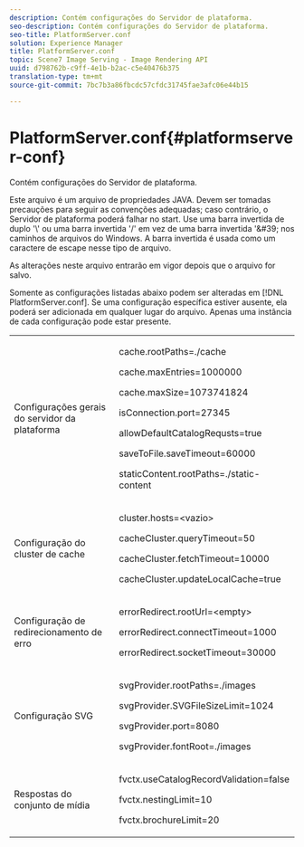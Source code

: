 ```yaml
---
description: Contém configurações do Servidor de plataforma.
seo-description: Contém configurações do Servidor de plataforma.
seo-title: PlatformServer.conf
solution: Experience Manager
title: PlatformServer.conf
topic: Scene7 Image Serving - Image Rendering API
uuid: d798762b-c9ff-4e1b-b2ac-c5e40476b375
translation-type: tm+mt
source-git-commit: 7bc7b3a86fbcdc57cfdc31745fae3afc06e44b15

---
```



# PlatformServer.conf{#platformserver-conf}

Contém configurações do Servidor de plataforma.

Este arquivo é um arquivo de propriedades JAVA. Devem ser tomadas precauções para seguir as convenções adequadas; caso contrário, o Servidor de plataforma poderá falhar no start. Use uma barra invertida de duplo &#39;\\&#39; ou uma barra invertida &#39;/&#39; em vez de uma barra invertida &#39;\&#39; nos caminhos de arquivos do Windows. A barra invertida é usada como um caractere de escape nesse tipo de arquivo.

As alterações neste arquivo entrarão em vigor depois que o arquivo for salvo.

Somente as configurações listadas abaixo podem ser alteradas em [!DNL PlatformServer.conf]. Se uma configuração específica estiver ausente, ela poderá ser adicionada em qualquer lugar do arquivo. Apenas uma instância de cada configuração pode estar presente.

<table id="simpletable_38244750F50A46E5B0077F5F860B125C"> 
 <tr class="strow"> 
  <td class="stentry"> <p>Configurações gerais do servidor da plataforma </p> </td> 
  <td class="stentry"> <p> <span class="codeph"> cache.rootPaths=./cache </span> </p> <p> <span class="codeph"> cache.maxEntries=1000000 </span> </p> <p> <span class="codeph"> cache.maxSize=1073741824 </span> </p> <p> <span class="codeph"> isConnection.port=27345 </span> </p> <p> <span class="codeph"> allowDefaultCatalogRequsts=true </span> </p> <p> <span class="codeph"> saveToFile.saveTimeout=60000 </span> </p> <p> <span class="codeph"> staticContent.rootPaths=./static-content </span> </p> </td> 
 </tr> 
 <tr class="strow"> 
  <td class="stentry"> <p>Configuração do cluster de cache </p> </td> 
  <td class="stentry"> <p> <span class="codeph"> cluster.hosts=&lt;vazio&gt; </span> </p> <p> <span class="codeph"> cacheCluster.queryTimeout=50 </span> </p> <p> <span class="codeph"> cacheCluster.fetchTimeout=10000 </span> </p> <p> <span class="codeph"> cacheCluster.updateLocalCache=true </span> </p> </td> 
 </tr> 
 <tr class="strow"> 
  <td class="stentry"> <p>Configuração de redirecionamento de erro </p> </td> 
  <td class="stentry"> <p> <span class="codeph"> errorRedirect.rootUrl=&lt;empty&gt; </span> </p> <p> <span class="codeph"> errorRedirect.connectTimeout=1000 </span> </p> <p> <span class="codeph"> errorRedirect.socketTimeout=30000 </span> </p> </td> 
 </tr> 
 <tr class="strow"> 
  <td class="stentry"> <p>Configuração SVG </p> </td> 
  <td class="stentry"> <p> <span class="codeph"> svgProvider.rootPaths=./images </span> </p> <p> <span class="codeph"> svgProvider.SVGFileSizeLimit=1024 </span> </p> <p> <span class="codeph"> svgProvider.port=8080 </span> </p> <p> <span class="codeph"> svgProvider.fontRoot=./images </span> </p> </td> 
 </tr> 
 <tr class="strow"> 
  <td class="stentry"> <p>Respostas do conjunto de mídia </p> </td> 
  <td class="stentry"> <p> <span class="codeph"> fvctx.useCatalogRecordValidation=false </span> </p> <p> <span class="codeph"> fvctx.nestingLimit=10 </span> </p> <p> <span class="codeph"> fvctx.brochureLimit=20 </span> </p> </td> 
 </tr> 
</table>

